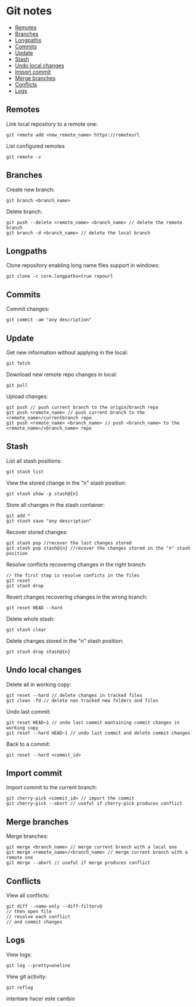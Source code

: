 # Git notes

* [Remotes](#remotes)
* [Branches](#branches)
* [Longpaths](#longpaths)
* [Commits](#commits)
* [Update](#update)
* [Stash](#stash)
* [Undo local changes](#undo)
* [Import commit](#import)
* [Merge branches](#merge)
* [Conflicts](#conflicts)
* [Logs](#logs)

<a name="remotes"></a>
## Remotes
Link local repository to a remote one:
```
git remote add <new_remote_name> https://remoteurl
```

List configured remotes
```
git remote -v
```

<a name="branches"></a>
## Branches
Create new branch:
```
git branch <branch_name>
```

Delete branch:
```
git push --delete <remote_name> <branch_name> // delete the remote branch
git branch -d <branch_name> // delete the local branch
```

<a name="longpaths"></a>
## Longpaths
Clone repository enabling long name files support in windows:
```
git clone -c core.longpaths=true repourl
```

<a name="commits"></a>
## Commits
Commit changes:
```
git commit -am "any description"
```

<a name="update"></a>
## Update

Get new information without applying in the local:
```
git fetch
``` 

Download new remote repo changes in local:
```
git pull
```

Upload changes:
```
git push // push current branch to the origin/branch repo
git push <remote_name> // push current branch to the <remote_name>/currentbranch repo
git push <remote_name> <branch_name> // push <branch_name> to the <remote_name>/<branch_name> repo
```


<a name="stash"></a>
## Stash
List all stash positions:
```
git stash list
```

View the stored change in the "n" stash position:
```
git stash show -p stash@{n}
```

Store all changes in the stash container:
```
git add *
git stash save "any description"
```

Recover stored changes:
```
git stash pop //recover the last changes stored
git stash pop stash@{n} //recover the changes stored in the "n" stash position 
```

Resolve conflicts recovering changes in the right branch:
```
// the first step is resolve conficts in the files
git reset
git stash drop
```

Revert changes recovering changes in the wrong branch:
```
git reset HEAD --hard
```

Delete whole stash:
```
git stash clear
```

Delete changes stored in the "n" stash position:
```
git stash drop stash@{n}
```

<a name="undo"></a>
## Undo local changes
Delete all in working copy:
```
git reset --hard // delete changes in tracked files
git clean -fd // delete non tracked new folders and files
```

Undo last commit:
```
git reset HEAD~1 // undo last commit mantaining commit changes in working copy
git reset --hard HEAD~1 // undo last commit and delete commit changes
```

Back to a commit:
```
git reset --hard <commit_id>
```

<a name="import"></a>
## Import commit
Import commit to the current branch:
```
git cherry-pick <commit_id> // import the commit
git cherry-pick --abort // useful if cherry-pick produces conflict
```

<a name="merge"></a>
## Merge branches
Merge branches:
```
git merge <branch_name> // merge current branch with a local one
git merge <remote_name>/<branch_name> // merge current branch with a remote one
git merge --abort // useful if merge produces conflict
```

<a name="conflicts"></a>
## Conflicts
View all conflicts:
```
git diff --name-only --diff-filter=U
// then open file
// resolve each conflict
// and commit changes
```

<a name="logs"></a>
## Logs
View logs:
```
git log --pretty=oneline
```

View git activity:
```
git reflog
```


intentare hacer este cambio
